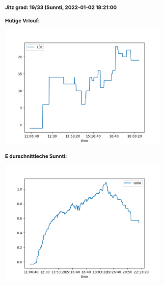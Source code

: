 ### Jitz grad: 19/33 (Sunnti, 2022-01-02 18:21:00

### Hütige Vrlouf:
![Graph](Today.png)

### E durschnittleche Sunnti:
![Graph](Sunnti.png)